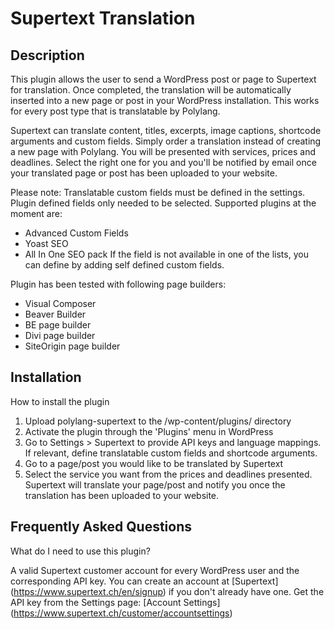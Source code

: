 # Supertext Translation

## Description

This plugin allows the user to send a WordPress post or page to Supertext for translation.
Once completed, the translation will be automatically inserted into a new page or post in your WordPress installation.
This works for every post type that is translatable by Polylang.

Supertext can translate content, titles, excerpts, image captions, shortcode arguments and custom fields.
Simply order a translation instead of creating a new page with Polylang.
You will be presented with services, prices and deadlines. Select the right one for you and you'll be notified by email once your translated page or post has been uploaded to your website.

Please note:
Translatable custom fields must be defined in the settings. Plugin defined fields only needed to be selected. Supported plugins at the moment are:
- Advanced Custom Fields
- Yoast SEO
- All In One SEO pack
If the field is not available in one of the lists, you can define by adding self defined custom fields.

Plugin has been tested with following page builders:
- Visual Composer
- Beaver Builder
- BE page builder
- Divi page builder
- SiteOrigin page builder

## Installation

How to install the plugin

1. Upload polylang-supertext to the /wp-content/plugins/ directory
2. Activate the plugin through the 'Plugins' menu in WordPress
3. Go to Settings > Supertext to provide API keys and language mappings. If relevant, define translatable custom fields and shortcode arguments.
4. Go to a page/post you would like to be translated by Supertext
5. Select the service you want from the prices and deadlines presented. Supertext will translate your page/post and notify you once the translation has been uploaded to your website.

## Frequently Asked Questions

What do I need to use this plugin?

A valid Supertext customer account for every WordPress user and the corresponding API key.
You can create an account at [Supertext] (https://www.supertext.ch/en/signup) if you don't already have one.
Get the API key from the Settings page: [Account Settings] (https://www.supertext.ch/customer/accountsettings)